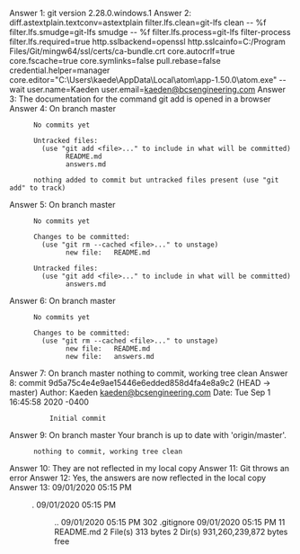 Answer 1: git version 2.28.0.windows.1
Answer 2: diff.astextplain.textconv=astextplain
          filter.lfs.clean=git-lfs clean -- %f
          filter.lfs.smudge=git-lfs smudge -- %f
          filter.lfs.process=git-lfs filter-process
          filter.lfs.required=true
          http.sslbackend=openssl
          http.sslcainfo=C:/Program Files/Git/mingw64/ssl/certs/ca-bundle.crt
          core.autocrlf=true
          core.fscache=true
          core.symlinks=false
          pull.rebase=false
          credential.helper=manager
          core.editor="C:\Users\kaede\AppData\Local\atom\app-1.50.0\atom.exe" --wait
          user.name=Kaeden
          user.email=kaeden@bcsengineering.com
Answer 3: The documentation for the command git add is opened in a browser
Answer 4: On branch master

          No commits yet

          Untracked files:
            (use "git add <file>..." to include in what will be committed)
                  README.md
                  answers.md

          nothing added to commit but untracked files present (use "git add" to track)
Answer 5: On branch master

          No commits yet

          Changes to be committed:
            (use "git rm --cached <file>..." to unstage)
                  new file:   README.md

          Untracked files:
            (use "git add <file>..." to include in what will be committed)
                  answers.md
Answer 6: On branch master

          No commits yet

          Changes to be committed:
            (use "git rm --cached <file>..." to unstage)
                  new file:   README.md
                  new file:   answers.md
Answer 7: On branch master
          nothing to commit, working tree clean
Answer 8: commit 9d5a75c4e4e9ae15446e6edded858d4fa4e8a9c2 (HEAD -> master)
          Author: Kaeden <kaeden@bcsengineering.com>
          Date:   Tue Sep 1 16:45:58 2020 -0400

              Initial commit
Answer 9: On branch master
          Your branch is up to date with 'origin/master'.

          nothing to commit, working tree clean
Answer 10: They are not reflected in my local copy
Answer 11: Git throws an error
Answer 12: Yes, the answers are now reflected in the local copy
Answer 13: 09/01/2020  05:15 PM    <DIR>          .
           09/01/2020  05:15 PM    <DIR>          ..
           09/01/2020  05:15 PM               302 .gitignore
           09/01/2020  05:15 PM                11 README.md
                          2 File(s)            313 bytes
                          2 Dir(s)  931,260,239,872 bytes free

